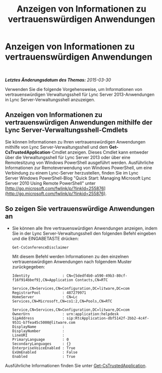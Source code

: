 ﻿---
title: Anzeigen von Informationen zu vertrauenswürdigen Anwendungen
TOCTitle: Anzeigen von Informationen zu vertrauenswürdigen Anwendungen
ms:assetid: 7b916323-96fb-4308-bc95-c178de41a3d3
ms:mtpsurl: https://technet.microsoft.com/de-de/library/JJ688103(v=OCS.15)
ms:contentKeyID: 49890805
ms.date: 05/19/2016
mtps_version: v=OCS.15
ms.translationtype: HT
---

# Anzeigen von Informationen zu vertrauenswürdigen Anwendungen

 

_**Letztes Änderungsdatum des Themas:** 2015-03-30_

Verwenden Sie die folgende Vorgehensweise, um Informationen von vertrauenswürdigen Verwaltungsshell für Lync Server 2013-Anwendungen in Lync Server-Verwaltungsshell anzuzeigen.

## Anzeigen von Informationen zu vertrauenswürdigen Anwendungen mithilfe der Lync Server-Verwaltungsshell-Cmdlets

Sie können Informationen zu Ihren vertrauenswürdigen Anwendungen mithilfe von Lync Server-Verwaltungsshell und dem **Get-CsTrustedApplication**-Cmdlet anzeigen. Dieses Cmdlet kann entweder über die Verwaltungsshell für Lync Server 2013 oder über eine Remotesitzung von Windows PowerShell ausgeführt werden. Ausführliche Informationen zur Remoteverwendung von Windows PowerShell, um eine Verbindung zu einem Lync-Server herzustellen, finden Sie im Lync Server Windows PowerShell-Blog "Quick Start: Managing Microsoft Lync Server 2010 Using Remote PowerShell" unter [http://go.microsoft.com/fwlink/p/?linkId=255876](http://go.microsoft.com/fwlink/p/?linkid=255876).

## So zeigen Sie vertrauenswürdige Anwendungen an

  - Sie können alle Ihre vertrauenswürdigen Anwendungen anzeigen, indem Sie in der Lync Server-Verwaltungsshell den folgenden Befehl eingeben und die EINGABETASTE drücken:
    
        Get-CsConferenceDisclaimer
    
    Mit diesem Befehl werden Informationen zu den einzelnen vertrauenswürdigen Anwendungen nach folgendem Muster zurückgegeben:
    
        Identity               : CN={5dedf4b0-a590-49b3-80cf-f16f914bbef9},CN=Application Contacts,CN=RTC
                                 Service,CN=Services,CN=Configuration,DC=litware,DC=com
        RegistrarPool          : 487279971
        HomeServer             : CN=Lc Services,CN=Microsoft,CN=co1:2,CN=Pools,CN=RTC
                                 Service,CN=Services,CN=Configuration,DC=litware,DC=com
        OwnerUrn               : urn:application:helpdesk
        SipAddress             : sip:RtcApplication-dbf5142f-2bb2-4c4f-9531-b7fea45c5000@litware.com
        DisplayName            :
        DisplayNumber          :
        LineURI                :
        PrimaryLanguage        : 0
        SecondaryLanguages     : {}
        EnterpriseVoiceEnabled : True
        ExUmEnabled            : False
        Enabled                : True

Ausführliche Informationen finden Sie unter [Get-CsTrustedApplication](https://docs.microsoft.com/en-us/powershell/module/skype/Get-CsTrustedApplication).

